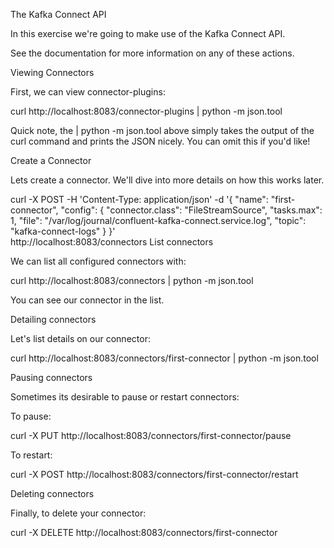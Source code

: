 The Kafka Connect API

In this exercise we're going to make use of the Kafka Connect API.

See the documentation for more information on any of these actions.

Viewing Connectors

First, we can view connector-plugins:

curl http://localhost:8083/connector-plugins | python -m json.tool

Quick note, the | python -m json.tool above simply takes the output of the curl command and prints the JSON nicely. You can omit this if you'd like!

Create a Connector

Lets create a connector. We'll dive into more details on how this works later.


curl -X POST -H 'Content-Type: application/json' -d '{
    "name": "first-connector",
    "config": {
        "connector.class": "FileStreamSource",
        "tasks.max": 1,
        "file": "/var/log/journal/confluent-kafka-connect.service.log",
        "topic": "kafka-connect-logs"
    }
  }' \
  http://localhost:8083/connectors
List connectors

We can list all configured connectors with:

curl http://localhost:8083/connectors | python -m json.tool

You can see our connector in the list.

Detailing connectors

Let's list details on our connector:

curl http://localhost:8083/connectors/first-connector | python -m json.tool

Pausing connectors

Sometimes its desirable to pause or restart connectors:

To pause:

curl -X PUT http://localhost:8083/connectors/first-connector/pause

To restart:

curl -X POST http://localhost:8083/connectors/first-connector/restart

Deleting connectors

Finally, to delete your connector:

curl -X DELETE http://localhost:8083/connectors/first-connector


​

